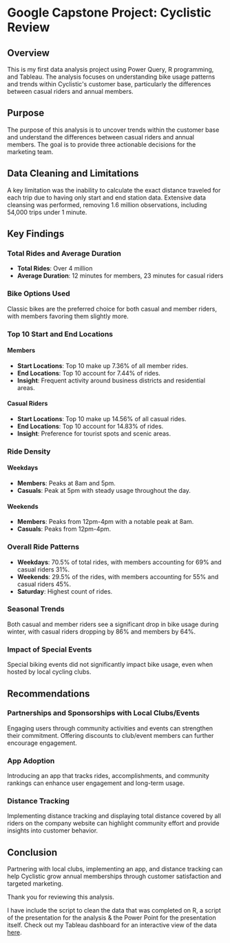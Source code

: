 # Google Capstone Project: Cyclistic Review

## Overview
This is my first data analysis project using Power Query, R programming, and Tableau. The analysis focuses on understanding bike usage patterns and trends within Cyclistic's customer base, particularly the differences between casual riders and annual members.

## Purpose
The purpose of this analysis is to uncover trends within the customer base and understand the differences between casual riders and annual members. The goal is to provide three actionable decisions for the marketing team.

## Data Cleaning and Limitations
A key limitation was the inability to calculate the exact distance traveled for each trip due to having only start and end station data. Extensive data cleansing was performed, removing 1.6 million observations, including 54,000 trips under 1 minute.

## Key Findings

### Total Rides and Average Duration
- **Total Rides**: Over 4 million
- **Average Duration**: 12 minutes for members, 23 minutes for casual riders

### Bike Options Used
Classic bikes are the preferred choice for both casual and member riders, with members favoring them slightly more.

### Top 10 Start and End Locations
#### Members
- **Start Locations**: Top 10 make up 7.36% of all member rides.
- **End Locations**: Top 10 account for 7.44% of rides.
- **Insight**: Frequent activity around business districts and residential areas.

#### Casual Riders
- **Start Locations**: Top 10 make up 14.56% of all casual rides.
- **End Locations**: Top 10 account for 14.83% of rides.
- **Insight**: Preference for tourist spots and scenic areas.

### Ride Density
#### Weekdays
- **Members**: Peaks at 8am and 5pm.
- **Casuals**: Peak at 5pm with steady usage throughout the day.

#### Weekends
- **Members**: Peaks from 12pm-4pm with a notable peak at 8am.
- **Casuals**: Peaks from 12pm-4pm.

### Overall Ride Patterns
- **Weekdays**: 70.5% of total rides, with members accounting for 69% and casual riders 31%.
- **Weekends**: 29.5% of the rides, with members accounting for 55% and casual riders 45%.
- **Saturday**: Highest count of rides.

### Seasonal Trends
Both casual and member riders see a significant drop in bike usage during winter, with casual riders dropping by 86% and members by 64%.

### Impact of Special Events
Special biking events did not significantly impact bike usage, even when hosted by local cycling clubs.

## Recommendations

### Partnerships and Sponsorships with Local Clubs/Events
Engaging users through community activities and events can strengthen their commitment. Offering discounts to club/event members can further encourage engagement.

### App Adoption
Introducing an app that tracks rides, accomplishments, and community rankings can enhance user engagement and long-term usage.

### Distance Tracking
Implementing distance tracking and displaying total distance covered by all riders on the company website can highlight community effort and provide insights into customer behavior.

## Conclusion
Partnering with local clubs, implementing an app, and distance tracking can help Cyclistic grow annual memberships through customer satisfaction and targeted marketing.

Thank you for reviewing this analysis.

I have include the script to clean the data that was completed on R, a script of the presentation for the analysis & the Power Point for the presentation itself.
Check out my Tableau dashboard for an interactive view of the data [here](https://public.tableau.com/views/CyclisticReview/CyclisticReview?:language=en-US&:sid=&:redirect=auth&:display_count=n&:origin=viz_share_link).
